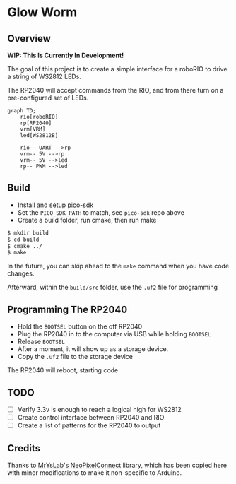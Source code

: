 # Glow Worm

## Overview

**WIP: This Is Currently In Development!**

The goal of this project is to create a simple
interface for a roboRIO to drive a string of WS2812 LEDs.

The RP2040 will accept commands from the RIO, and from
there turn on a pre-configured set of LEDs.

```mermaid
graph TD;
    rio[roboRIO]
    rp[RP2040]
    vrm[VRM]
    led[WS2812B]
    
    rio-- UART -->rp
    vrm-- 5V -->rp
    vrm-- 5V -->led
    rp-- PWM -->led
```

## Build

- Install and setup [pico-sdk](https://github.com/raspberrypi/pico-sdk#getting-the-latest-sdk-code)
- Set the `PICO_SDK_PATH` to match, see `pico-sdk` repo above
- Create a build folder, run cmake, then run make

```sh
$ mkdir build
$ cd build
$ cmake ../
$ make
```

In the future, you can skip ahead to the `make` command when you have code changes.

Afterward, within the `build/src` folder, use the `.uf2` file for programming

## Programming The RP2040

- Hold the `BOOTSEL` button on the off RP2040
- Plug the RP2040 in to the computer via USB while holding `BOOTSEL`
- Release `BOOTSEL`
- After a moment, it will show up as a storage device.
- Copy the `.uf2` file to the storage device

The RP2040 will reboot, starting code

## TODO
- [ ] Verify 3.3v is enough to reach a logical high for WS2812
- [ ] Create control interface between RP2040 and RIO
- [ ] Create a list of patterns for the RP2040 to output

## Credits

Thanks to [MrYsLab's NeoPixelConnect](https://github.com/MrYsLab/NeoPixelConnect) library, which has been copied here with minor modifications to make it non-specific to Arduino.
